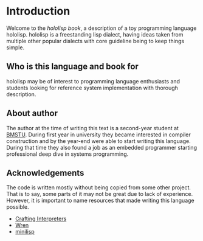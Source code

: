 # Introduction

Welcome to the *hololisp book*, a description of a toy programming language hololisp. hololisp is a freestanding lisp dialect, having ideas taken from multiple other popular dialects with core guideline being to keep things simple.

## Who is this language and book for 

hololisp may be of interest to programming language enthusiasts and students looking for reference system implementation with thorough description.

## About author

The author at the time of writing this text is a second-year student at [BMSTU](https://en.wikipedia.org/wiki/Bauman_Moscow_State_Technical_University). During first year in university they became interested in compiler construction and by the year-end were able to start writing this language. During that time they also found a job as an embedded programmer starting professional deep dive in systems programming.

## Acknowledgements

The code is written mostly without being copied from some other project. That is to say, some parts of it may not be great due to lack of experience. However, it is important to name resources that made writing this language possible.

* [Crafting Interpreters](https://craftinginterpreters.com/)
* [Wren](https://wren.io/)
* [minilisp](https://github.com/rui314/minilisp)
